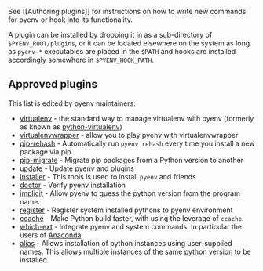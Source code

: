 See [[Authoring plugins]] for instructions on how to write new commands for
pyenv or hook into its functionality.

A plugin can be installed by dropping it in as a sub-directory of
`$PYENV_ROOT/plugins`, or it can be located elsewhere on the system as long as
`pyenv-*` executables are placed in the `$PATH` and hooks are installed
accordingly somewhere in `$PYENV_HOOK_PATH`.

## Approved plugins

This list is edited by pyenv maintainers.

* [virtualenv](https://github.com/yyuu/pyenv-virtualenv) - the standard way to manage virtualenv with pyenv (formerly as known as [python-virtualenv](https://github.com/yyuu/python-virtualenv))
* [virtualenvwrapper](https://github.com/yyuu/pyenv-virtualenvwrapper) - allow you to play pyenv with virtualenvwrapper
* [pip-rehash](https://github.com/yyuu/pyenv-pip-rehash) - Automatically run `pyenv rehash` every time you install a new package via pip
* [pip-migrate](https://github.com/yyuu/pyenv-pip-migrate) - Migrate pip packages from a Python version to another
* [update](https://github.com/yyuu/pyenv-update) - Update pyenv and plugins
* [installer](https://github.com/yyuu/pyenv-installer) - This tools is used to install `pyenv` and friends
* [doctor](https://github.com/yyuu/pyenv-doctor) - Verify pyenv installation
* [implicit](https://github.com/concordusapps/pyenv-implict) - Allow pyenv to guess the python version from the program name.
* [register](https://github.com/doloopwhile/pyenv-register) - Register system installed pythons to pyenv environment
* [ccache](https://github.com/yyuu/pyenv-ccache) - Make Python build faster, with using the leverage of `ccache`.
* [which-ext](https://github.com/yyuu/pyenv-which-ext) - Integrate pyenv and system commands. In particular the users of [Anaconda](https://store.continuum.io/cshop/anaconda/).
* [alias](https://github.com/s1341/pyenv-alias) - Allows installation of python instances using user-supplied names. This allows multiple instances of the same python version to be installed.